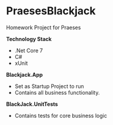 # PraesesBlackjack
Homework Project for Praeses

**Technology Stack**
- .Net Core 7
- C#
- xUnit

**Blackjack.App**
- Set as Startup Project to run
- Contains all business functionality.

**BlackJack.UnitTests**
- Contains tests for core business logic
